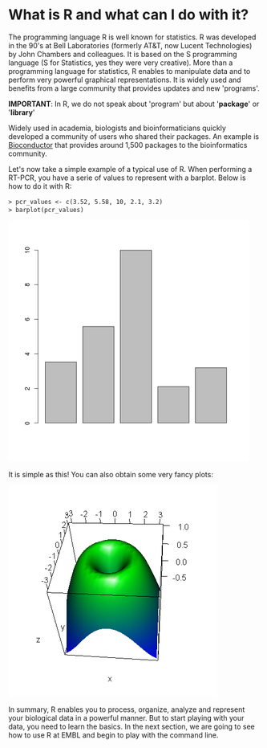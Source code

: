 # What is R and what can I do with it?

The programming language R is well known for statistics. R was developed in the 90's at Bell Laboratories (formerly AT&T, now Lucent Technologies) by John Chambers and colleagues. It is based on the S programming language (S for Statistics, yes they were very creative). 
   More than a programming language for statistics, R enables to manipulate data and to perform very powerful graphical representations. It is widely used and benefits from a large community that provides updates and new 'programs'. 

  **IMPORTANT**: In R, we do not speak about 'program' but about '**package**' or '**library**' 

  Widely used in academia, biologists and bioinformaticians quickly developed a community of users who shared their packages. An example is [Bioconductor](https://www.bioconductor.org/packages/release/BiocViews.html#___Software) that provides around 1,500 packages to the bioinformatics community.
  
  Let's now take a simple example of a typical use of R. When performing a RT-PCR, you have a serie of values to represent with a barplot. Below is how to do it with R:
  
```
> pcr_values <- c(3.52, 5.58, 10, 2.1, 3.2)
> barplot(pcr_values)  
```

![barplot PCR \label{figure1}](barplotPCR.png)


It is simple as this! You can also obtain some very fancy plots:

![More complicated plot \label{figure2}](fancyIntro.png)


  In summary, R enables you to process, organize, analyze and represent your biological data in a powerful manner. But to start playing with your data, you need to learn the basics. In the next section, we are going to see how to use R at EMBL and begin to play with the command line.
  
